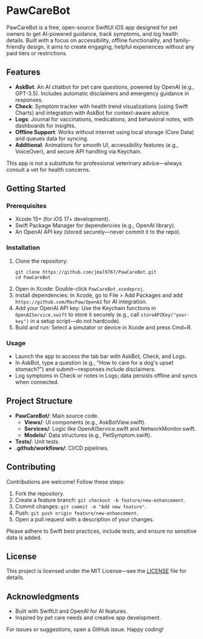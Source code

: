# PawCareBot

PawCareBot is a free, open-source SwiftUI iOS app designed for pet owners to get AI-powered guidance, track symptoms, and log health details. Built with a focus on accessibility, offline functionality, and family-friendly design, it aims to create engaging, helpful experiences without any paid tiers or restrictions.

## Features

- **AskBot**: An AI chatbot for pet care questions, powered by OpenAI (e.g., GPT-3.5). Includes automatic disclaimers and emergency guidance in responses.
- **Check**: Symptom tracker with health trend visualizations (using Swift Charts) and integration with AskBot for context-aware advice.
- **Logs**: Journal for vaccinations, medications, and behavioral notes, with dashboards for insights.
- **Offline Support**: Works without internet using local storage (Core Data) and queues data for syncing.
- **Additional**: Animations for smooth UI, accessibility features (e.g., VoiceOver), and secure API handling via Keychain.

This app is not a substitute for professional veterinary advice—always consult a vet for health concerns.

## Getting Started

### Prerequisites
- Xcode 15+ (for iOS 17+ development).
- Swift Package Manager for dependencies (e.g., OpenAI library).
- An OpenAI API key (stored securely—never commit it to the repo).

### Installation
1. Clone the repository:
   ```
   git clone https://github.com/jmal9767/PawCareBot.git
   cd PawCareBot
   ```
2. Open in Xcode: Double-click `PawCareBot.xcodeproj`.
3. Install dependencies: In Xcode, go to File > Add Packages and add `https://github.com/MacPaw/OpenAI` for AI integration.
4. Add your OpenAI API key: Use the Keychain functions in `OpenAIService.swift` to store it securely (e.g., call `storeAPIKey("your-key")` in a setup script—do not hardcode).
5. Build and run: Select a simulator or device in Xcode and press Cmd+R.

### Usage
- Launch the app to access the tab bar with AskBot, Check, and Logs.
- In AskBot, type a question (e.g., "How to care for a dog's upset stomach?") and submit—responses include disclaimers.
- Log symptoms in Check or notes in Logs; data persists offline and syncs when connected.

## Project Structure
- **PawCareBot/**: Main source code.
  - **Views/**: UI components (e.g., AskBotView.swift).
  - **Services/**: Logic like OpenAIService.swift and NetworkMonitor.swift.
  - **Models/**: Data structures (e.g., PetSymptom.swift).
- **Tests/**: Unit tests.
- **.github/workflows/**: CI/CD pipelines.

## Contributing
Contributions are welcome! Follow these steps:
1. Fork the repository.
2. Create a feature branch: `git checkout -b feature/new-enhancement`.
3. Commit changes: `git commit -m "Add new feature"`.
4. Push: `git push origin feature/new-enhancement`.
5. Open a pull request with a description of your changes.

Please adhere to Swift best practices, include tests, and ensure no sensitive data is added.

## License
This project is licensed under the MIT License—see the [LICENSE](LICENSE) file for details.

## Acknowledgments
- Built with SwiftUI and OpenAI for AI features.
- Inspired by pet care needs and creative app development.

For issues or suggestions, open a GitHub issue. Happy coding!